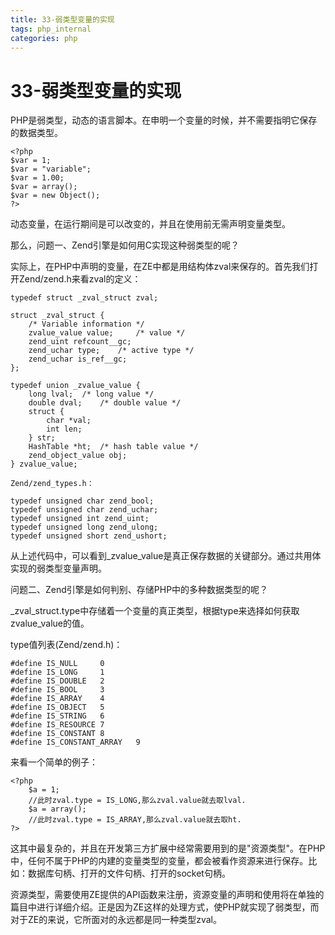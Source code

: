 ```yaml
---
title: 33-弱类型变量的实现
tags: php_internal
categories: php
---
```


# 33-弱类型变量的实现
PHP是弱类型，动态的语言脚本。在申明一个变量的时候，并不需要指明它保存的数据类型。

    <?php  
    $var = 1;  
    $var = "variable";  
    $var = 1.00;  
    $var = array();  
    $var = new Object();  
    ?>

动态变量，在运行期间是可以改变的，并且在使用前无需声明变量类型。

那么，问题一、Zend引擎是如何用C实现这种弱类型的呢？

实际上，在PHP中声明的变量，在ZE中都是用结构体zval来保存的。首先我们打开Zend/zend.h来看zval的定义：

    typedef struct _zval_struct zval;  

    struct _zval_struct {  
        /* Variable information */  
        zvalue_value value;     /* value */  
        zend_uint refcount__gc;  
        zend_uchar type;    /* active type */  
        zend_uchar is_ref__gc;  
    };  

    typedef union _zvalue_value {  
        long lval;  /* long value */  
        double dval;    /* double value */  
        struct {  
            char *val;  
            int len;  
        } str;  
        HashTable *ht;  /* hash table value */  
        zend_object_value obj;  
    } zvalue_value;

    Zend/zend_types.h：

    typedef unsigned char zend_bool;  
    typedef unsigned char zend_uchar;  
    typedef unsigned int zend_uint;  
    typedef unsigned long zend_ulong;  
    typedef unsigned short zend_ushort;  

从上述代码中，可以看到_zvalue_value是真正保存数据的关键部分。通过共用体实现的弱类型变量声明。

问题二、Zend引擎是如何判别、存储PHP中的多种数据类型的呢？

_zval_struct.type中存储着一个变量的真正类型，根据type来选择如何获取zvalue_value的值。

type值列表(Zend/zend.h)：  

    #define IS_NULL     0  
    #define IS_LONG     1  
    #define IS_DOUBLE   2  
    #define IS_BOOL     3  
    #define IS_ARRAY    4  
    #define IS_OBJECT   5  
    #define IS_STRING   6  
    #define IS_RESOURCE 7  
    #define IS_CONSTANT 8  
    #define IS_CONSTANT_ARRAY   9  

来看一个简单的例子：

    <?php  
        $a = 1;  
        //此时zval.type = IS_LONG,那么zval.value就去取lval.  
        $a = array();  
        //此时zval.type = IS_ARRAY,那么zval.value就去取ht.  
    ?>

这其中最复杂的，并且在开发第三方扩展中经常需要用到的是"资源类型"。在PHP中，任何不属于PHP的内建的变量类型的变量，都会被看作资源来进行保存。比如：数据库句柄、打开的文件句柄、打开的socket句柄。

资源类型，需要使用ZE提供的API函数来注册，资源变量的声明和使用将在单独的篇目中进行详细介绍。正是因为ZE这样的处理方式，使PHP就实现了弱类型，而对于ZE的来说，它所面对的永远都是同一种类型zval。
